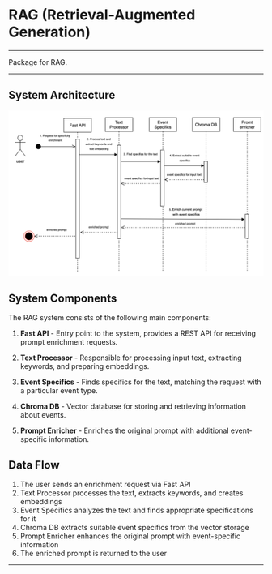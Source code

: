 # RAG (Retrieval-Augmented Generation)

---
Package for RAG.

---
## System Architecture

![RAG Sequence Diagram](docs/rag_sequnce.png)

## System Components

The RAG system consists of the following main components:

1. **Fast API** - Entry point to the system, provides a REST API for receiving prompt enrichment requests.

2. **Text Processor** - Responsible for processing input text, extracting keywords, and preparing embeddings.

3. **Event Specifics** - Finds specifics for the text, matching the request with a particular event type.

4. **Chroma DB** - Vector database for storing and retrieving information about events.

5. **Prompt Enricher** - Enriches the original prompt with additional event-specific information.

## Data Flow

1. The user sends an enrichment request via Fast API
2. Text Processor processes the text, extracts keywords, and creates embeddings
3. Event Specifics analyzes the text and finds appropriate specifications for it
4. Chroma DB extracts suitable event specifics from the vector storage
5. Prompt Enricher enhances the original prompt with event-specific information
6. The enriched prompt is returned to the user

---
